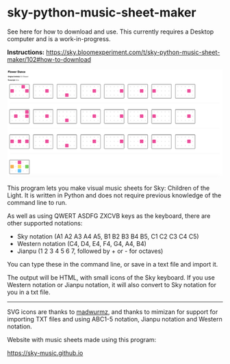 # sky-python-music-sheet-maker

See here for how to download and use. This currently requires a Desktop computer and is a work-in-progress.

**Instructions:** https://sky.bloomexperiment.com/t/sky-python-music-sheet-maker/102#how-to-download

![Flower Dance intro music sheet](https://raw.githubusercontent.com/sky-music/sky-python-music-sheet-maker/master/images/flower_dance_intro.png)

This program lets you make visual music sheets for Sky: Children of the Light. It is written in Python and does not require previous knowledge of the command line to run. 

As well as using QWERT ASDFG ZXCVB keys as the keyboard, there are other supported notations:

- Sky notation (A1 A2 A3 A4 A5, B1 B2 B3 B4 B5, C1 C2 C3 C4 C5)
- Western notation (C4, D4, E4, F4, G4, A4, B4)
- Jianpu (1 2 3 4 5 6 7, followed by + or - for octaves)

You can type these in the command line, or save in a text file and import it. 

The output will be HTML, with small icons of the Sky keyboard. If you use Western notation or Jianpu notation, it will also convert to Sky notation for you in a txt file.

***

SVG icons are thanks to [madwurmz](http://madwurmz.com), and thanks to mimizan for support for importing TXT files and using ABC1-5 notation, Jianpu notation and Western notation.

Website with music sheets made using this program: 

https://sky-music.github.io
